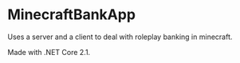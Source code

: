 # MinecraftBankApp
Uses a server and a client to deal with roleplay banking in minecraft.

Made with .NET Core 2.1.
